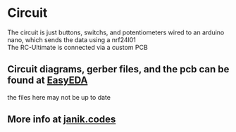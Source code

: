 # Circuit

The circuit is just buttons, switchs, and potentiometers wired to an arduino nano, which sends the data using a nrf24l01  
The RC-Ultimate is connected via a custom PCB

## Circuit diagrams, gerber files, and the pcb can be found at [EasyEDA](https://easyeda.com/jk4abdl/RC-Ultimate)

the files here may not be up to date

## More info at [janik.codes](https://janik.codes/projects/rc-ultimate)
